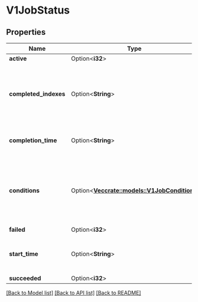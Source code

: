 # V1JobStatus

## Properties

Name | Type | Description | Notes
------------ | ------------- | ------------- | -------------
**active** | Option<**i32**> | The number of actively running pods. | [optional]
**completed_indexes** | Option<**String**> | CompletedIndexes holds the completed indexes when .spec.completionMode = \"Indexed\" in a text format. The indexes are represented as decimal integers separated by commas. The numbers are listed in increasing order. Three or more consecutive numbers are compressed and represented by the first and last element of the series, separated by a hyphen. For example, if the completed indexes are 1, 3, 4, 5 and 7, they are represented as \"1,3-5,7\". | [optional]
**completion_time** | Option<**String**> | Represents time when the job was completed. It is not guaranteed to be set in happens-before order across separate operations. It is represented in RFC3339 form and is in UTC. The completion time is only set when the job finishes successfully. | [optional]
**conditions** | Option<[**Vec<crate::models::V1JobCondition>**](v1.JobCondition.md)> | The latest available observations of an object's current state. When a Job fails, one of the conditions will have type \"Failed\" and status true. When a Job is suspended, one of the conditions will have type \"Suspended\" and status true; when the Job is resumed, the status of this condition will become false. When a Job is completed, one of the conditions will have type \"Complete\" and status true. More info: https://kubernetes.io/docs/concepts/workloads/controllers/jobs-run-to-completion/ | [optional]
**failed** | Option<**i32**> | The number of pods which reached phase Failed. | [optional]
**start_time** | Option<**String**> | Represents time when the job controller started processing a job. When a Job is created in the suspended state, this field is not set until the first time it is resumed. This field is reset every time a Job is resumed from suspension. It is represented in RFC3339 form and is in UTC. | [optional]
**succeeded** | Option<**i32**> | The number of pods which reached phase Succeeded. | [optional]

[[Back to Model list]](../README.md#documentation-for-models) [[Back to API list]](../README.md#documentation-for-api-endpoints) [[Back to README]](../README.md)


